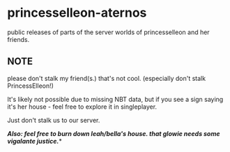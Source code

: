 # princesselleon-aternos
public releases of parts of the server worlds of princesselleon and her friends.

## NOTE
please don't stalk my friend(s.) that's not cool. (especially don't stalk PrincessElleon!)

It's likely not possible due to missing NBT data, but if you see a sign saying it's her house - feel free to explore it in singleplayer.

Just don't stalk us to our server.

***Also: feel free to burn down leah/bella's house. that glowie needs some vigalante justice.****

